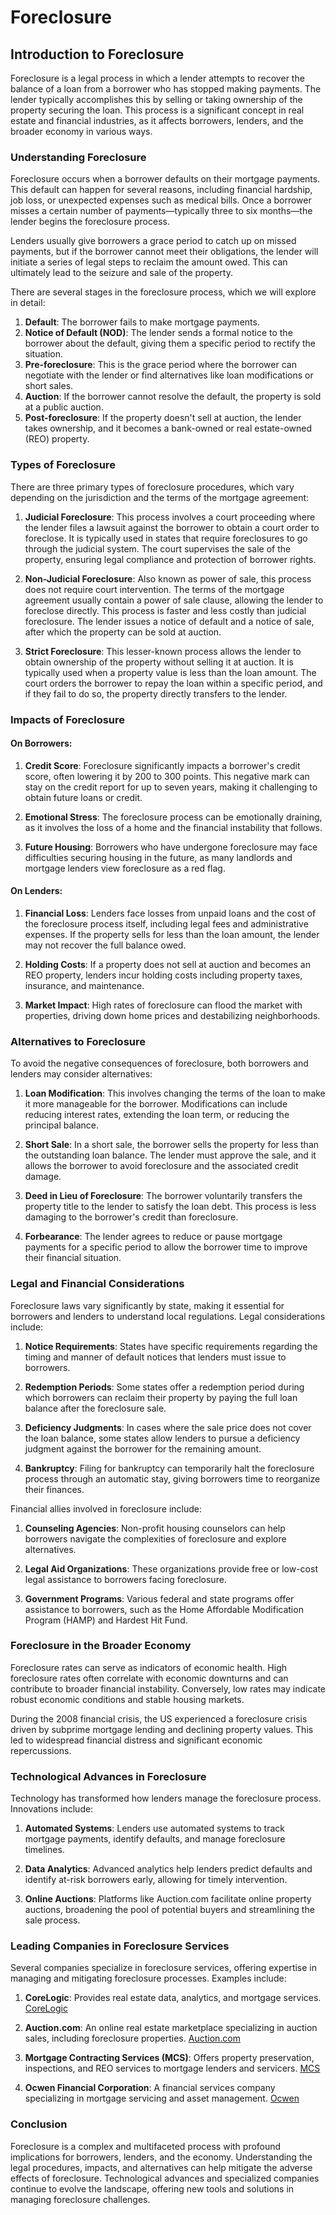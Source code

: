 # Foreclosure

## Introduction to Foreclosure

Foreclosure is a legal process in which a lender attempts to recover the balance of a loan from a borrower who has stopped making payments. The lender typically accomplishes this by selling or taking ownership of the property securing the loan. This process is a significant concept in real estate and financial industries, as it affects borrowers, lenders, and the broader economy in various ways.

### Understanding Foreclosure

Foreclosure occurs when a borrower defaults on their mortgage payments. This default can happen for several reasons, including financial hardship, job loss, or unexpected expenses such as medical bills. Once a borrower misses a certain number of payments—typically three to six months—the lender begins the foreclosure process.

Lenders usually give borrowers a grace period to catch up on missed payments, but if the borrower cannot meet their obligations, the lender will initiate a series of legal steps to reclaim the amount owed. This can ultimately lead to the seizure and sale of the property.

There are several stages in the foreclosure process, which we will explore in detail:

1. **Default**: The borrower fails to make mortgage payments.
2. **Notice of Default (NOD)**: The lender sends a formal notice to the borrower about the default, giving them a specific period to rectify the situation.
3. **Pre-foreclosure**: This is the grace period where the borrower can negotiate with the lender or find alternatives like loan modifications or short sales.
4. **Auction**: If the borrower cannot resolve the default, the property is sold at a public auction.
5. **Post-foreclosure**: If the property doesn't sell at auction, the lender takes ownership, and it becomes a bank-owned or real estate-owned (REO) property.

### Types of Foreclosure

There are three primary types of foreclosure procedures, which vary depending on the jurisdiction and the terms of the mortgage agreement:

1. **Judicial Foreclosure**: This process involves a court proceeding where the lender files a lawsuit against the borrower to obtain a court order to foreclose. It is typically used in states that require foreclosures to go through the judicial system. The court supervises the sale of the property, ensuring legal compliance and protection of borrower rights.

2. **Non-Judicial Foreclosure**: Also known as power of sale, this process does not require court intervention. The terms of the mortgage agreement usually contain a power of sale clause, allowing the lender to foreclose directly. This process is faster and less costly than judicial foreclosure. The lender issues a notice of default and a notice of sale, after which the property can be sold at auction.

3. **Strict Foreclosure**: This lesser-known process allows the lender to obtain ownership of the property without selling it at auction. It is typically used when a property value is less than the loan amount. The court orders the borrower to repay the loan within a specific period, and if they fail to do so, the property directly transfers to the lender.

### Impacts of Foreclosure

#### On Borrowers:

1. **Credit Score**: Foreclosure significantly impacts a borrower's credit score, often lowering it by 200 to 300 points. This negative mark can stay on the credit report for up to seven years, making it challenging to obtain future loans or credit.

2. **Emotional Stress**: The foreclosure process can be emotionally draining, as it involves the loss of a home and the financial instability that follows.

3. **Future Housing**: Borrowers who have undergone foreclosure may face difficulties securing housing in the future, as many landlords and mortgage lenders view foreclosure as a red flag.

#### On Lenders:

1. **Financial Loss**: Lenders face losses from unpaid loans and the cost of the foreclosure process itself, including legal fees and administrative expenses. If the property sells for less than the loan amount, the lender may not recover the full balance owed.

2. **Holding Costs**: If a property does not sell at auction and becomes an REO property, lenders incur holding costs including property taxes, insurance, and maintenance.

3. **Market Impact**: High rates of foreclosure can flood the market with properties, driving down home prices and destabilizing neighborhoods.

### Alternatives to Foreclosure

To avoid the negative consequences of foreclosure, both borrowers and lenders may consider alternatives:

1. **Loan Modification**: This involves changing the terms of the loan to make it more manageable for the borrower. Modifications can include reducing interest rates, extending the loan term, or reducing the principal balance.

2. **Short Sale**: In a short sale, the borrower sells the property for less than the outstanding loan balance. The lender must approve the sale, and it allows the borrower to avoid foreclosure and the associated credit damage.

3. **Deed in Lieu of Foreclosure**: The borrower voluntarily transfers the property title to the lender to satisfy the loan debt. This process is less damaging to the borrower's credit than foreclosure.

4. **Forbearance**: The lender agrees to reduce or pause mortgage payments for a specific period to allow the borrower time to improve their financial situation.

### Legal and Financial Considerations

Foreclosure laws vary significantly by state, making it essential for borrowers and lenders to understand local regulations. Legal considerations include:

1. **Notice Requirements**: States have specific requirements regarding the timing and manner of default notices that lenders must issue to borrowers.

2. **Redemption Periods**: Some states offer a redemption period during which borrowers can reclaim their property by paying the full loan balance after the foreclosure sale.

3. **Deficiency Judgments**: In cases where the sale price does not cover the loan balance, some states allow lenders to pursue a deficiency judgment against the borrower for the remaining amount.

4. **Bankruptcy**: Filing for bankruptcy can temporarily halt the foreclosure process through an automatic stay, giving borrowers time to reorganize their finances.

Financial allies involved in foreclosure include:

1. **Counseling Agencies**: Non-profit housing counselors can help borrowers navigate the complexities of foreclosure and explore alternatives.

2. **Legal Aid Organizations**: These organizations provide free or low-cost legal assistance to borrowers facing foreclosure.

3. **Government Programs**: Various federal and state programs offer assistance to borrowers, such as the Home Affordable Modification Program (HAMP) and Hardest Hit Fund.

### Foreclosure in the Broader Economy

Foreclosure rates can serve as indicators of economic health. High foreclosure rates often correlate with economic downturns and can contribute to broader financial instability. Conversely, low rates may indicate robust economic conditions and stable housing markets.

During the 2008 financial crisis, the US experienced a foreclosure crisis driven by subprime mortgage lending and declining property values. This led to widespread financial distress and significant economic repercussions.

### Technological Advances in Foreclosure

Technology has transformed how lenders manage the foreclosure process. Innovations include:

1. **Automated Systems**: Lenders use automated systems to track mortgage payments, identify defaults, and manage foreclosure timelines.

2. **Data Analytics**: Advanced analytics help lenders predict defaults and identify at-risk borrowers early, allowing for timely intervention.

3. **Online Auctions**: Platforms like Auction.com facilitate online property auctions, broadening the pool of potential buyers and streamlining the sale process.

### Leading Companies in Foreclosure Services

Several companies specialize in foreclosure services, offering expertise in managing and mitigating foreclosure processes. Examples include:

1. **CoreLogic**: Provides real estate data, analytics, and mortgage services. [CoreLogic](https://www.corelogic.com)

2. **Auction.com**: An online real estate marketplace specializing in auction sales, including foreclosure properties. [Auction.com](https://www.auction.com)

3. **Mortgage Contracting Services (MCS)**: Offers property preservation, inspections, and REO services to mortgage lenders and servicers. [MCS](https://www.mcs360.com)

4. **Ocwen Financial Corporation**: A financial services company specializing in mortgage servicing and asset management. [Ocwen](https://www.ocwen.com)

### Conclusion

Foreclosure is a complex and multifaceted process with profound implications for borrowers, lenders, and the economy. Understanding the legal procedures, impacts, and alternatives can help mitigate the adverse effects of foreclosure. Technological advances and specialized companies continue to evolve the landscape, offering new tools and solutions in managing foreclosure challenges.